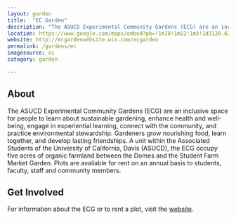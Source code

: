 ```yaml
---
layout: garden
title:  "EC Garden"
description: "The ASUCD Experimental Community Gardens (ECG) are an inclusive space for people to learn about sustainable gardening, enhance health and well‐being, engage in experiential learning, connect with the community, and practice environmental stewardship."
location: https://www.google.com/maps/embed?pb=!1m18!1m12!1m3!1d3120.6294112674805!2d-121.76658868454021!3d38.542309979626964!2m3!1f0!2f0!3f0!3m2!1i1024!2i768!4f13.1!3m3!1m2!1s0x0%3A0x0!2zMzjCsDMyJzMyLjMiTiAxMjHCsDQ1JzUxLjgiVw!5e0!3m2!1sen!2sus!4v1459359738644
website: http://ecgardenwebsite.wix.com/ecgarden
permalink: /gardens/ec
imagesource: ec
category: garden

---
```



<h2>About</h2>

The ASUCD Experimental Community Gardens (ECG) are an inclusive space for people to learn about sustainable gardening, enhance health and well‐being, engage in experiential learning, connect with the community, and practice environmental stewardship. Gardeners grow nourishing food, learn together, and develop lasting friendships. A unit within the Associated Students of the University of California, Davis (ASUCD), the ECG occupy five acres of organic farmland between the Domes and the Student Farm Market Garden. Plots are available for rent on an annual basis to students, faculty, staff and community members.

<h2>Get Involved</h2>

For information about the ECG or to rent a plot, visit the [website](http://ecgardenwebsite.wix.com/ecgarden).

